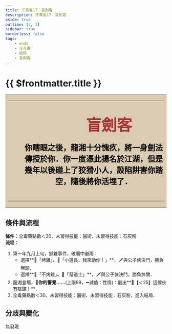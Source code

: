 ```yaml
---
title: 汗青書17：盲劍客
description: 汗青書17：盲劍客
aside: true
outline: [2, 3]
sidebar: true
borderless: false
tags:
    - ends
    - 汗青書
    - 結局
    - 盲劍客
---
```


# {{ $frontmatter.title }}

<table style="text-align:center;">
    <tr>
        <td WIDTH=565 BGCOLOR="#dacbb2">
            <hr><br>
            <font size="7" color="#a83232"><strong>&emsp;&emsp;&emsp;盲劍客</strong></font>
            <br>
            <br>
            <font size="5" color="#000000">
            <strong>
            &emsp;&emsp;你瞎眼之後，龍湘十分愧疚，將一身劍法<br>
            &emsp;&emsp;傳授於你．你一度憑此揚名於江湖，但是<br>
            &emsp;&emsp;幾年以後碰上了狡猾小人，設陷阱害你踏<br>
            &emsp;&emsp;空，隨後將你活埋了．<br>
            <br>
            </strong>
            </font>
            <hr>
        </td>
    </tr>
</table>

## 條件與流程

<b>條件：</b>全毒藥點數＜30、未習得技能：醫術、未習得技能：石灰粉<br>
<b>流程：</b><br>

1. 第一年九月上旬，抓雞事件，破廟中避雨：
   + 選擇**📖「烤雞」**、**📖「小道長，我來助你！」**，🗡️與公子俠決鬥，勝負無關．
   + 選擇**📖「不烤雞」**、**📖「幫道士」**，🗡️與公子俠決鬥，勝負無關．
2. 龍湘登場，**🎲你的警覺......**(上限99，➖減值：性情)：骰出**🧾【＜25】這傢伙有陰謀！**．
3. 全毒藥點數＜30、未習得技能：醫術、未習得技能：石灰粉，進入結局．
 

## 分歧與變化
無發現
